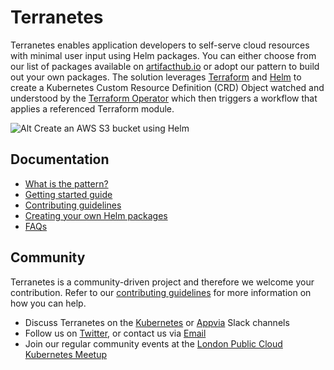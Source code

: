 # Terranetes

Terranetes enables application developers to self-serve cloud resources with minimal user input using Helm packages. You can either choose from our list of packages available on [artifacthub.io](https://artifacthub.io/packages/search?ts_query_web=appvia) or adopt our pattern to build out your own packages. The solution leverages [Terraform](https://www.terraform.io/) and [Helm](https://helm.sh/) to create a Kubernetes Custom Resource Definition (CRD) Object watched and understood by the [Terraform Operator](https://github.com/isaaguilar/terraform-operator) which then triggers a workflow that applies a referenced Terraform module.

![Alt Create an AWS S3 bucket using Helm](https://github.com/appvia/terranetes/blob/main/images/terranetes.gif)

## Documentation
- [What is the pattern?](../docs/what-is-the-pattern.md)
- [Getting started guide](../docs/getting-started.md)
- [Contributing guidelines](../docs/contributing-guidelines.md)
- [Creating your own Helm packages](../docs/creating-your-own-helm-packages.md)
- [FAQs](../docs/faqs.md)

## Community
Terranetes is a community-driven project and therefore we welcome your contribution. Refer to our [contributing guidelines](../docs/contributing-guidelines.md) for more information on how you can help.
- Discuss Terranetes on the [Kubernetes]() or [Appvia]() Slack channels
- Follow us on [Twitter](https://twitter.com/appvia_io), or contact us via [Email](info@appvia.io)
- Join our regular community events at the [London Public Cloud Kubernetes Meetup](https://www.meetup.com/public-cloud-kubernetes-london/)
